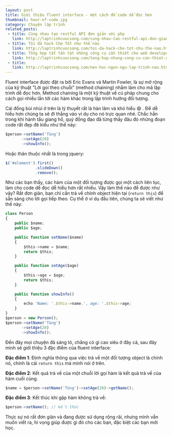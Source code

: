 ```yaml
---
layout: post
title: Giới thiệu fluent interface - một cách để code dễ đọc hơn
thumbnail: hour-of-code.jpg
category: Chuyện lập trình
related_posts:
 - title: Cùng nhau tạo restful API đơn giản với php
   link: http://laptrinhcuocsong.com/cung-nhau-tao-restful-api-don-gian-voi-php.html
 - title: Tôi đã hack Chợ Tốt như thế nào
   link: http://laptrinhcuocsong.com/toi-da-hack-cho-tot-nhu-the-nao.html
 - title: Tổng hợp tất tần tật những công cụ cần thiết cho web developer
   link: http://laptrinhcuocsong.com/tong-hop-nhung-cong-cu-can-thiet-cho-web-developer.html
 - title:
   link: http://laptrinhcuocsong.com/nen-hoc-ngon-ngu-lap-trinh-nao.html
---
```

Fluent interface được đặt ra bởi Eric Evans và Martin Fowler, là sự mở rộng của kỹ thuật "Lời gọi theo chuỗi" (method chaining) nhằm làm cho mã lập trình dễ đọc hơn. Method chaining là một kỹ thuật về cú pháp chung cho cách gọi nhiều lần tới các hàm khác trong lập trình hướng đối tượng.

Cái đống bùi nhùi ở trên là lý thuyết rất là hàn lâm và khó hiểu :smile: . Để dễ hiểu hơn chúng ta sẽ đi thẳng vào ví dụ cho nó trực quan nhé. Chắc hẳn trong khi hành tẩu giang hồ, quý đồng đạo đã từng thấy đâu đó những đoạn code rất đẹp đẽ kiểu như thế này:

```javascript
$person->setName('Tùng')
       ->setAge(20)
       ->showInfo();
```

Hoặc thân thuộc nhất là trong jquery:

```javascript
$('#element').first()
             .slideDown()
             .remove();
```

Như các bạn thấy, các hàm của một đối tượng được gọi một cách liên tục, làm cho code dễ đọc dễ hiểu hơn rất nhiều. Vậy làm thế nào để được như vậy? Rất đơn giản, bạn chỉ cần trả về chính object hiện tại (`return this`) để sẵn sàng cho lời gọi tiếp theo. Cụ thể ở ví dụ đầu tiên, chúng ta sẽ viết như thế này:

```javascript
class Person
{
    public $name;
    public $age; 

    public function setName($name)
    {
        $this->name = $name;
        return $this;
    }

    public function setAge($age)
    {
        $this->age = $age;
        return $this;
    }

    public function showInfo()
    {
        echo 'Name: '.$this->name.', age: '.$this->age;
    }
}
$person = new Person();
$person->setName('Tùng')
       ->setAge(20)
       ->showInfo();
```

Đến đây mọi chuyện đã sáng tỏ, chẳng có gì cao siêu ở đây cả, sau đây mình sẽ giới thiệu 3 đặc điểm của fluent interface:

**Đặc điểm 1**: Định nghĩa thông qua việc trả về một đối tượng object là chính nó, chính là cái `return this` mà mình nói ở trên.

**Đặc điểm 2**: Kết quả trả về của một chuỗi lời gọi hàm là kết quả trả về của hàm cuối cùng.

```javascript
$name = $person->setName('Tùng')->setAge(20)->getName();
```

**Đặc điểm 3**: Kết thúc khi gặp hàm không trả về:

```javascript
$person->setName(); // kết thúc
```

Thực sự nó rất đơn giản và đang được sử dụng rộng rãi, nhưng mình vẫn muốn viết ra, hi vọng giúp được gì đó cho các bạn, đặc biệt các bạn mới học.





